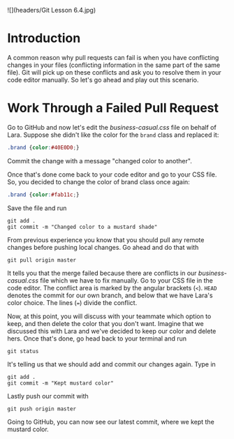 ![](headers/Git Lesson 6.4.jpg)

# Introduction

A common reason why pull requests can fail is when you have conflicting changes in your files (conflicting information in the same part of the same file). Git will pick up on these conflicts and ask you to resolve them in your code editor manually. So let's go ahead and play out this scenario.

# Work Through a Failed Pull Request

Go to GitHub and now let's edit the *business-casual.css* file on behalf of Lara. Suppose she didn't like the color for the `brand` class and replaced it:

```css
.brand {color:#40E0D0;}
```

Commit the change with a message "changed color to another".

Once that's done come back to your code editor and go to your CSS file. So, you decided to change the color of brand class once again:

```css
.brand {color:#fab11c;}
```

Save the file and run 

```
git add .
git commit -m "Changed color to a mustard shade"
```

From previous experience you know that you should pull any remote changes before pushing local changes. Go ahead and do that with

```
git pull origin master
```

It tells you that the merge failed because there are conflicts in our *business-casual.css* file which we have to fix manually. Go to your CSS file in the code editor. The conflict area is marked by the angular brackets (`<`). `HEAD` denotes the commit for our own branch, and below that we have Lara's color choice. The lines (`=`) divide the conflict.

Now, at this point, you will discuss with your teammate which option to keep, and then delete the color that you don't want. Imagine that we discussed this with Lara and we've decided to keep our color and delete hers. Once that's done, go head back to your terminal and run

```
git status
```

It's telling us that we should add and commit our changes again. Type in

```
git add .
git commit -m "Kept mustard color"
```

Lastly push our commit with

```
git push origin master
```

Going to GitHub, you can now see our latest commit, where we kept the mustard color.